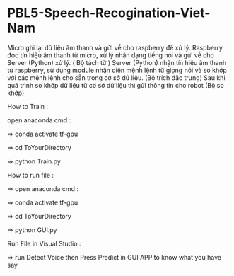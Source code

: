 # PBL5-Speech-Recogination-Viet-Nam

Micro ghi lại dữ liệu âm thanh và gửi về cho raspberry để xử lý.
Raspberry đọc tín hiệu âm thanh từ micro, xử lý nhận dạng tiếng nói và gửi về cho Server (Python) xử lý. ( Bộ tách từ ) 
Server (Python) nhận tín hiệu âm thanh từ raspberry, sử dụng module nhận diện mệnh lệnh từ giọng nói và so khớp với các mệnh lệnh cho sẵn trong cơ sở dữ liệu. (Bộ trích đặc trưng) 
Sau khi quá trình so khớp dữ liệu từ cơ sở dữ liệu thì gửi thông tin cho robot (Bộ so khớp) 

How to Train : 

open anaconda cmd : 

 => conda activate tf-gpu

 => cd ToYourDirectory

 => python Train.py 

How to run file : 

 => open anaconda cmd : 

 => conda activate tf-gpu

 => cd ToYourDirectory

 => python GUI.py 

Run File in Visual Studio :

 => run Detect Voice then Press Predict in GUI APP to know what you have say 
